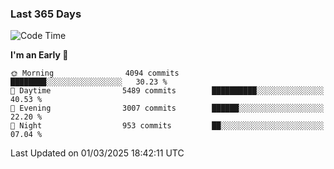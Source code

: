 ### Last 365 Days
<!--START_SECTION:waka-->
![Code Time](http://img.shields.io/badge/Code%20Time-785%20hrs%2021%20mins-blue)

**I'm an Early 🐤** 

```text
🌞 Morning                4094 commits        ████████░░░░░░░░░░░░░░░░░   30.23 % 
🌆 Daytime                5489 commits        ██████████░░░░░░░░░░░░░░░   40.53 % 
🌃 Evening                3007 commits        ██████░░░░░░░░░░░░░░░░░░░   22.20 % 
🌙 Night                  953 commits         ██░░░░░░░░░░░░░░░░░░░░░░░   07.04 % 
```



 Last Updated on 01/03/2025 18:42:11 UTC
<!--END_SECTION:waka-->

<!--
**BrianCurliss/BrianCurliss** is a ✨ _special_ ✨ repository because its `README.md` (this file) appears on your GitHub profile.

Here are some ideas to get you started:

- 🔭 I’m currently working on ...
- 🌱 I’m currently learning ...
- 👯 I’m looking to collaborate on ...
- 🤔 I’m looking for help with ...
- 💬 Ask me about ...
- 📫 How to reach me: ...
- 😄 Pronouns: ...
- ⚡ Fun fact: ...
-->
